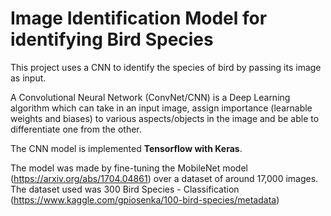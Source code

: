 # Image Identification Model for identifying Bird Species

This project uses a CNN to identify the species of bird by passing its image as input.

A Convolutional Neural Network (ConvNet/CNN) is a Deep Learning algorithm which can take in an input image, assign importance (learnable weights and biases) 
to various aspects/objects in the image and be able to differentiate one from the other.

The CNN model is implemented **Tensorflow with Keras**.

The model was made by fine-tuning the MobileNet model (https://arxiv.org/abs/1704.04861) over a dataset of around 17,000 images.
The dataset used was 300 Bird Species - Classification (https://www.kaggle.com/gpiosenka/100-bird-species/metadata)
